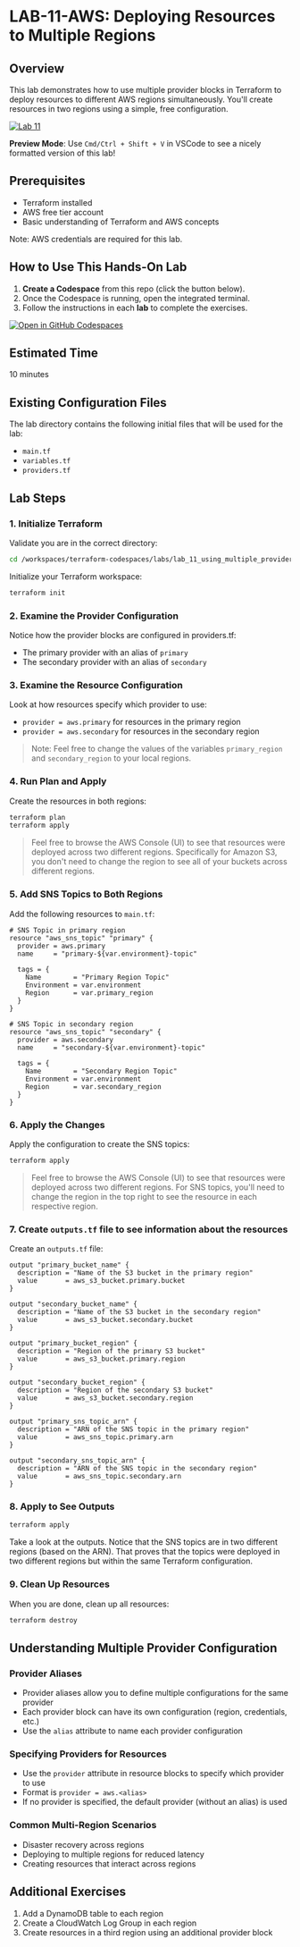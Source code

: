 # LAB-11-AWS: Deploying Resources to Multiple Regions

## Overview
This lab demonstrates how to use multiple provider blocks in Terraform to deploy resources to different AWS regions simultaneously. You'll create resources in two regions using a simple, free configuration.

[![Lab 11](https://github.com/btkrausen/terraform-testing/actions/workflows/aws_lab_validation.yml/badge.svg?branch=main)](https://github.com/btkrausen/terraform-testing/actions/workflows/aws_lab_validation.yml)

**Preview Mode**: Use `Cmd/Ctrl + Shift + V` in VSCode to see a nicely formatted version of this lab!

## Prerequisites
- Terraform installed
- AWS free tier account
- Basic understanding of Terraform and AWS concepts

Note: AWS credentials are required for this lab.

## How to Use This Hands-On Lab

1. **Create a Codespace** from this repo (click the button below).  
2. Once the Codespace is running, open the integrated terminal.
3. Follow the instructions in each **lab** to complete the exercises.

[![Open in GitHub Codespaces](https://github.com/codespaces/badge.svg)](https://codespaces.new/btkrausen/terraform-codespaces)

## Estimated Time
10 minutes

## Existing Configuration Files

The lab directory contains the following initial files that will be used for the lab:

 - `main.tf`
 - `variables.tf`
 - `providers.tf`

## Lab Steps

### 1. Initialize Terraform

Validate you are in the correct directory:

```bash
cd /workspaces/terraform-codespaces/labs/lab_11_using_multiple_providers_for_mulitple_regions/AWS
```

Initialize your Terraform workspace:
```bash
terraform init
```

### 2. Examine the Provider Configuration

Notice how the provider blocks are configured in providers.tf:
- The primary provider with an alias of `primary`
- The secondary provider with an alias of `secondary`

### 3. Examine the Resource Configuration

Look at how resources specify which provider to use:
- `provider = aws.primary` for resources in the primary region
- `provider = aws.secondary` for resources in the secondary region

> Note: Feel free to change the values of the variables `primary_region` and `secondary_region` to your local regions.

### 4. Run Plan and Apply

Create the resources in both regions:
```bash
terraform plan
terraform apply
```

> Feel free to browse the AWS Console (UI) to see that resources were deployed across two different regions. Specifically for Amazon S3, you don't need to change the region to see all of your buckets across different regions.

### 5. Add SNS Topics to Both Regions

Add the following resources to `main.tf`:

```hcl
# SNS Topic in primary region
resource "aws_sns_topic" "primary" {
  provider = aws.primary
  name     = "primary-${var.environment}-topic"

  tags = {
    Name        = "Primary Region Topic"
    Environment = var.environment
    Region      = var.primary_region
  }
}

# SNS Topic in secondary region
resource "aws_sns_topic" "secondary" {
  provider = aws.secondary
  name     = "secondary-${var.environment}-topic"

  tags = {
    Name        = "Secondary Region Topic"
    Environment = var.environment
    Region      = var.secondary_region
  }
}
```

### 6. Apply the Changes

Apply the configuration to create the SNS topics:
```bash
terraform apply
```

> Feel free to browse the AWS Console (UI) to see that resources were deployed across two different regions. For SNS topics, you'll need to change the region in the top right to see the resource in each respective region.


### 7. Create `outputs.tf` file to see information about the resources

Create an `outputs.tf` file:

```hcl
output "primary_bucket_name" {
  description = "Name of the S3 bucket in the primary region"
  value       = aws_s3_bucket.primary.bucket
}

output "secondary_bucket_name" {
  description = "Name of the S3 bucket in the secondary region"
  value       = aws_s3_bucket.secondary.bucket
}

output "primary_bucket_region" {
  description = "Region of the primary S3 bucket"
  value       = aws_s3_bucket.primary.region
}

output "secondary_bucket_region" {
  description = "Region of the secondary S3 bucket"
  value       = aws_s3_bucket.secondary.region
}

output "primary_sns_topic_arn" {
  description = "ARN of the SNS topic in the primary region"
  value       = aws_sns_topic.primary.arn
}

output "secondary_sns_topic_arn" {
  description = "ARN of the SNS topic in the secondary region"
  value       = aws_sns_topic.secondary.arn
}
```

### 8. Apply to See Outputs
```bash
terraform apply
```

Take a look at the outputs. Notice that the SNS topics are in two different regions (based on the ARN). That proves that the topics were deployed in two different regions but within the same Terraform configuration.

### 9. Clean Up Resources

When you are done, clean up all resources:

```bash
terraform destroy
```

## Understanding Multiple Provider Configuration

### Provider Aliases
- Provider aliases allow you to define multiple configurations for the same provider
- Each provider block can have its own configuration (region, credentials, etc.)
- Use the `alias` attribute to name each provider configuration

### Specifying Providers for Resources
- Use the `provider` attribute in resource blocks to specify which provider to use
- Format is `provider = aws.<alias>`
- If no provider is specified, the default provider (without an alias) is used

### Common Multi-Region Scenarios
- Disaster recovery across regions
- Deploying to multiple regions for reduced latency
- Creating resources that interact across regions

## Additional Exercises

1. Add a DynamoDB table to each region
2. Create a CloudWatch Log Group in each region
3. Create resources in a third region using an additional provider block
